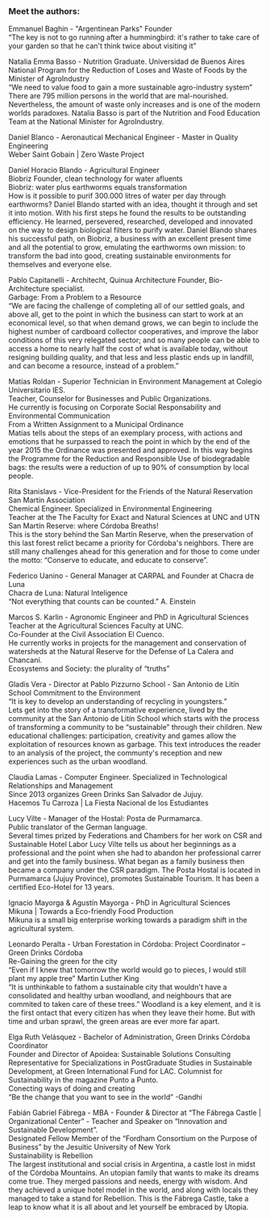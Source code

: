 ### Meet the authors:

Emmanuel Baghin - "Argentinean Parks" Founder  
“The key is not to go running after a hummingbird: it's rather to take care of your garden so that he can't think twice about visiting it”

Natalia Emma Basso - Nutrition Graduate. Universidad de Buenos Aires  
National Program for the Reduction of Loses and Waste of Foods by the Minister of AgroIndustry  
“We need to value food to gain a more sustainable agro-industry system”  
There are 795 million persons in the world that are mal-nourished.
Nevertheless, the amount of waste only increases and is one of the modern worlds paradoxes.
Natalia Basso is part of the Nutrition and Food Education Team at the National Minister for AgroIndustry.

Daniel Blanco - Aeronautical Mechanical Engineer - Master in Quality Engineering  
Weber Saint Gobain | Zero Waste Project

Daniel Horacio Blando - Agricultural Engineer  
Biobriz Founder, clean technology for water afluents  
Biobriz: water plus earthworms equals transformation  
How is it possible to purif 300.000 litres of water per day through earthworms?
Daniel Blando started with an idea, thought it through and set it into motion.
With his first steps he found the results to be outstanding efficiency.
He learned, persevered, researched, developed and innovated on the way to design biological filters to purify water.
Daniel Blando shares his successful path, on Biobriz, a business with an excellent present time and all the potential to grow, emulating the earthworms own mission:
to transform the bad into good, creating sustainable environments for themselves and everyone else.

Pablo Capitanelli - Architecht, Quinua Architecture Founder, Bio-Architecture specialist.  
Garbage: From a Problem to a Resource  
“We are facing the challenge of completing all of our settled goals, and above all,
get to the point in which the business can start to work at an economical level, so that when demand grows,
we can begin to include the highest number of cardboard collector cooperatives,
and improve the labor conditions of this very relegated sector; and so many people can be able to access a home
to nearly half the cost of what is available today, without resigning building quality,
and that less and less plastic ends up in landfill, and can become a resource, instead of a problem.”

Matías Roldan - Superior Technician in Environment Management at Colegio Universitario IES.  
Teacher, Counselor for Businesses and Public Organizations.  
He currently is focusing on Corporate Social Responsability and Environmental Communication  
From a Written Assignment to a Municipal Ordinance  
Matías tells about the steps of an exemplary process, with actions and emotions that he surpassed
to reach the point in which by the end of the year 2015 the Ordinance was presented and approved.
In this way begins the Programme for the Reduction and Responsible Use of biodegradable bags:
the results were a reduction of up to 90% of consumption by local people.

Rita Stanislavs - Vice-President for the Friends of the Natural Reservation San Martín Association  
Chemical Engineer. Specialized in Environmental Engineering  
Teacher at the The Faculty for Exact and Natural Sciences at UNC and UTN  
San Martín Reserve: where Córdoba Breaths!  
This is the story behind the San Martín Reserve, when the preservation of this last forest relict became
a priority for Córdoba's neighbors.
There are still many challenges ahead for this generation and for those to come
under the motto: “Conserve to educate, and educate to conserve”.

Federico Uanino - General Manager at CARPAL and Founder at Chacra de Luna  
Chacra de Luna: Natural Inteligence  
“Not everything that counts can be counted.” A. Einstein

Marcos S. Karlin - Agronomic Engineer and PhD in Agricultural Sciences  
Teacher at the Agricultural Sciences Faculty at UNC.  
Co-Founder at the Civil Association El Cuenco.  
He currently works in projects for the management and conservation of watersheds at the Natural Reserve for the Defense of La Calera and Chancaní.  
Ecosystems and Society: the plurality of “truths”

Gladis Vera - Director at Pablo Pizzurno School - San Antonio de Litín  
School Commitment to the Environment  
“It is key to develop an understanding of recycling in youngsters.”  
Lets get into the story of a transformative experience, lived by the community at the San Antonio de Litín School
which starts with the process of transforming a community to be “sustainable” through their children.
New educational challenges: participation, creativity and games allow the exploitation of resources known as garbage.
This text introduces the reader to an analysis of the project, the communty's reception
and new experiences such as the urban woodland.

Claudia Lamas - Computer Engineer. Specialized in Technological Relationships and Management  
Since 2013 organizes Green Drinks San Salvador de Jujuy.  
Hacemos Tu Carroza | La Fiesta Nacional de los Estudiantes

Lucy Vilte - Manager of the Hostal: Posta de Purmamarca.  
Public translator of the German language.  
Several times prized by Federations and Chambers for her work on CSR and Sustainable Hotel Labor
Lucy Vilte tells us about her beginnings as a professional and the point when she had to abandon her professional carrer and get into the family business.
What began as a family business then became a company under the CSR paradigm.
The Posta Hostal is located in Purmamarca (Jujuy Province), promotes Sustainable Tourism.
It has been a certified Eco-Hotel for 13 years.

Ignacio Mayorga & Agustín Mayorga - PhD in Agricultural Sciences  
Mikuna | Towards a Eco-friendly Food Production  
Mikuna is a small big enterprise working towards a paradigm shift in the agricultural system.

Leonardo Peralta - Urban Forestation in Córdoba: Project Coordinator – Green Drinks Córdoba  
Re-Gaining the green for the city  
“Even if I knew that tomorrow the world would go to pieces, I would still plant my apple tree” Martin Luther King  
“It is unthinkable to fathom a sustainable city that wouldn't have a consolidated and healthy urban woodland,
and neighbours that are commited to taken care of these trees.”
Woodland is a key element, and it is the first ontact that every citizen has when they leave their home.
But with time and urban sprawl, the green areas are ever more far apart.

Elga Ruth Velásquez - Bachelor of Administration, Green Drinks Córdoba Coordinator  
Founder and Director of Apoidea: Sustainable Solutions Consulting  
Representative for Specializations in PostGraduate Studies in Sustainable Development, at Green International Fund for LAC. Columnist for Sustainability in the magazine Punto a Punto.  
Conecting ways of doing and creating  
“Be the change that you want to see in the world” -Gandhi

Fabián Gabriel Fábrega - MBA - Founder & Director at “The Fábrega Castle | Organizational Center” - Teacher and Speaker on “Innovation and Sustainable Development”.  
Designated Fellow Member of the “Fordham Consortium on the Purpose of Business” by the Jesuitic University of New York  
Sustainability is Rebellion  
The largest institutional and social crisis in Argentina, a castle lost in midst of the Córdoba Mountains.
An utopian family that wants to make its dreams come true.
They merged passions and needs, energy with wisdom.
And they achieved a unique hotel model in the world,
and along with locals they managed to take a stand for Rebellion.
This is the Fábrega Castle, take a leap to know what it is all about and let yourself be embraced by Utopia.

